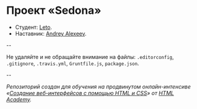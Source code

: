 # Проект «Sedona»

* Студент: [Leto](https://htmlacademy.ru/profile/id17099).
* Наставник: [Andrey Alexeev](https://htmlacademy.ru/profile/id4596).

--

Не удаляйте и не обращайте внимание на файлы: `.editorconfig`, `.gitignore`, `.travis.yml`, `Gruntfile.js`, `package.json`.

--

_Репозиторий создан для обучения на продвинутом онлайн-интенсиве «[Создание веб-интерфейсов с помощью HTML и CSS](https://htmlacademy.ru/advanced_intensive)» от [HTML Academy](https://htmlacademy.ru)._
